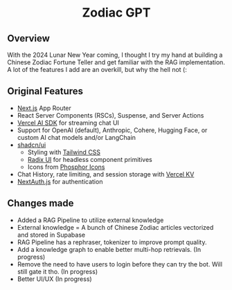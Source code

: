 <a>
  <h1 align="center">Zodiac GPT</h1>
</a>


## Overview
With the 2024 Lunar New Year coming, I thought I try my hand at building a Chinese Zodiac Fortune Teller and get familiar with the RAG implementation. A lot of the features I add are an overkill, but why the hell not (: 

## Original Features

- [Next.js](https://nextjs.org) App Router
- React Server Components (RSCs), Suspense, and Server Actions
- [Vercel AI SDK](https://sdk.vercel.ai/docs) for streaming chat UI
- Support for OpenAI (default), Anthropic, Cohere, Hugging Face, or custom AI chat models and/or LangChain
- [shadcn/ui](https://ui.shadcn.com)
  - Styling with [Tailwind CSS](https://tailwindcss.com)
  - [Radix UI](https://radix-ui.com) for headless component primitives
  - Icons from [Phosphor Icons](https://phosphoricons.com)
- Chat History, rate limiting, and session storage with [Vercel KV](https://vercel.com/storage/kv)
- [NextAuth.js](https://github.com/nextauthjs/next-auth) for authentication

## Changes made 
- Added a RAG Pipeline to utilize external knowledge 
- External knowledge = A bunch of Chinese Zodiac articles vectorized and stored in Supabase
- RAG Pipeline has a rephraser, tokenizer to improve prompt quality.
- Add a knowledge graph to enable better multi-hop retrievals. (In progress)
- Remove the need to have users to login before they can try the bot. Will still gate it tho. (In progress) 
- Better UI/UX (In progress) 
